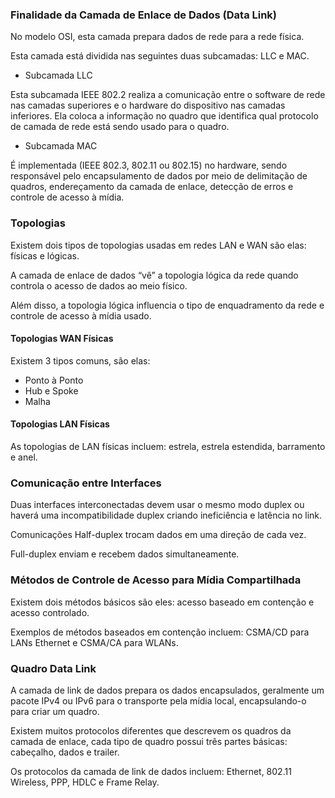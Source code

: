 ### Finalidade da Camada de Enlace de Dados (Data Link)

No modelo OSI, esta camada prepara dados de rede para a rede física.

Esta camada está dividida nas seguintes duas subcamadas: LLC e MAC.

-  Subcamada LLC

Esta subcamada IEEE 802.2 realiza a comunicação entre o software de rede nas camadas superiores e o hardware do dispositivo nas camadas inferiores. Ela coloca a informação no quadro que identifica qual protocolo de camada de rede está sendo usado para o quadro.

- Subcamada MAC

É implementada (IEEE 802.3, 802.11 ou 802.15) no hardware, sendo responsável pelo encapsulamento de dados por meio de delimitação de quadros, endereçamento da camada de enlace, detecção de erros e controle de acesso à mídia.

### Topologias

Existem dois tipos de topologias usadas em redes LAN e WAN são elas: físicas e lógicas.

A camada de enlace de dados “vê” a topologia lógica da rede quando controla o acesso de dados ao meio físico.

Além disso, a topologia lógica influencia o tipo de enquadramento da rede e controle de acesso à mídia usado.

#### Topologias WAN Físicas

Existem 3 tipos comuns, são elas:

* Ponto à Ponto
* Hub e Spoke
* Malha

#### Topologias LAN Físicas

As topologias de LAN físicas incluem: estrela, estrela estendida, barramento e anel.

### Comunicação entre Interfaces

Duas interfaces interconectadas devem usar o mesmo modo duplex ou haverá uma incompatibilidade duplex criando ineficiência e latência no link.

Comunicações Half-duplex trocam dados em uma direção de cada vez.

Full-duplex enviam e recebem dados simultaneamente.

### Métodos de Controle de Acesso para Mídia Compartilhada

Existem dois métodos básicos são eles: acesso baseado em contenção e acesso controlado.

Exemplos de métodos baseados em contenção incluem: CSMA/CD para LANs Ethernet e CSMA/CA para WLANs.

### Quadro Data Link

A camada de link de dados prepara os dados encapsulados, geralmente um pacote IPv4 ou IPv6 para o transporte pela mídia local, encapsulando-o para criar um quadro.

Existem muitos protocolos diferentes que descrevem os quadros da camada de enlace, cada tipo de quadro possui três partes básicas: cabeçalho, dados e trailer.

Os protocolos da camada de link de dados incluem: Ethernet, 802.11 Wireless, PPP, HDLC e Frame Relay.
